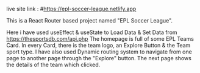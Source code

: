 live site link :
#https://epl-soccer-league.netlify.app

This is a React Router based project named "EPL Soccer League".

Here i have used useEffect & useState to Load Data & Set Data from https://thesportsdb.com/api.php
The homepage is full of some EPL Teams Card.
In every Card, there is the team logo, an Explore Button & the Team sport type.
I have also used Dynamic routing system to navigate from one page to another page through the "Explore" button.
The next page shows the details of the team which clicked.
